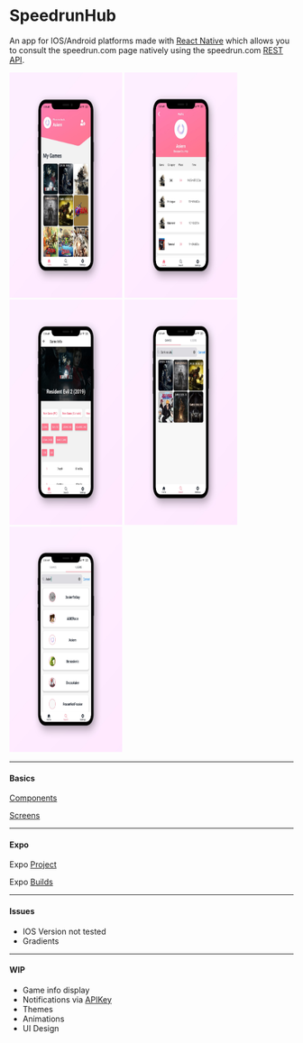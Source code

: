 # SpeedrunHub

An app for IOS/Android platforms made with [React Native](https://reactnative.dev/) which allows you to consult the speedrun.com page natively using the speedrun.com [REST API](https://github.com/speedruncomorg/api).

<img src="https://github.com/Asiern/SpeedrunHub/blob/master/Readme/assets/Home.jpg" width="200" height="400"/>
<img src="https://github.com/Asiern/SpeedrunHub/blob/master/Readme/assets/Profile.jpg" width="200" height="400"/>
<img src="https://github.com/Asiern/SpeedrunHub/blob/master/Readme/assets/RE2.jpg" width="200" height="400"/>
<img src="https://github.com/Asiern/SpeedrunHub/blob/master/Readme/assets/GameSearch.jpg" width="200" height="400"/>
<img src="https://github.com/Asiern/SpeedrunHub/blob/master/Readme/assets/ProfileSearch.jpg" width="200" height="400"/>

---

#### Basics

[Components](https://github.com/Asiern/Speerun.comApp/blob/master/Readme/Components.md)

[Screens](https://github.com/Asiern/Speerun.comApp/blob/master/Readme/Screens.md)

---

#### Expo

Expo [Project](https://expo.io/dashboard/asiern/speedruncomapp)

Expo [Builds](https://expo.io/dashboard/asiern/speedruncomapp/builds)

---

#### Issues

- IOS Version not tested
- Gradients

---

#### WIP

- Game info display
- Notifications via [APIKey](https://github.com/speedruncomorg/api/blob/master/authentication.md)
- Themes
- Animations
- UI Design
